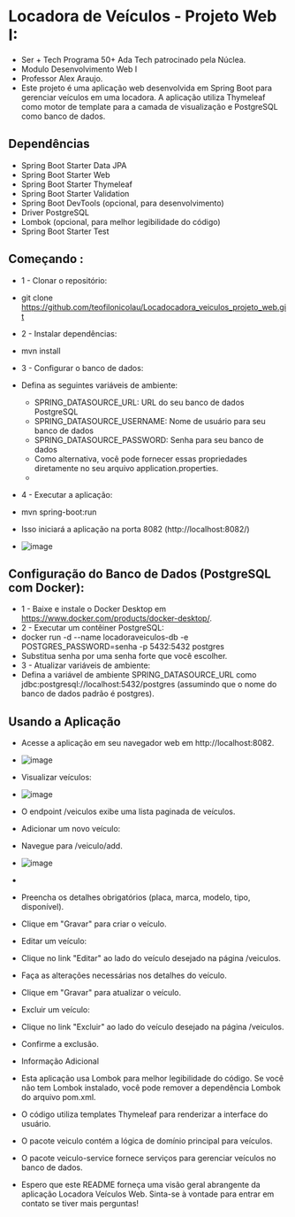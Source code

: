 # Locadora de Veículos - Projeto Web I:
  - Ser + Tech Programa 50+ Ada Tech patrocinado pela Núclea.
  - Modulo Desenvolvimento Web I
 - Professor Alex Araujo.
- Este projeto é uma aplicação web desenvolvida em Spring Boot para 
gerenciar veículos em uma locadora. A aplicação utiliza Thymeleaf 
como motor de template para a camada de visualização e PostgreSQL como banco de dados.

 ## Dependências

- Spring Boot Starter Data JPA
- Spring Boot Starter Web
- Spring Boot Starter Thymeleaf
- Spring Boot Starter Validation
- Spring Boot DevTools (opcional, para desenvolvimento)
- Driver PostgreSQL
- Lombok (opcional, para melhor legibilidade do código)
- Spring Boot Starter Test
 
## Começando :
- 1 - Clonar o repositório:
- git clone https://github.com/teofilonicolau/Locadocadora_veiculos_projeto_web.git
- 2 - Instalar dependências:
- mvn install
- 3 - Configurar o banco de dados:
- Defina as seguintes variáveis de ambiente:

  - SPRING_DATASOURCE_URL: URL do seu banco de dados PostgreSQL
  - SPRING_DATASOURCE_USERNAME: Nome de usuário para seu banco de dados
  - SPRING_DATASOURCE_PASSWORD: Senha para seu banco de dados
  - Como alternativa, você pode fornecer essas propriedades diretamente no seu arquivo application.properties.
  - 
- 4 - Executar a aplicação:
- mvn spring-boot:run
- Isso iniciará a aplicação na porta 8082 (http://localhost:8082/)
- ![image](https://github.com/teofilonicolau/Locadocadora_veiculos_projeto_web/assets/97030160/d600cb65-3408-4ce1-b6c0-5cfcf53ea96b)



 ## Configuração do Banco de Dados (PostgreSQL com Docker):
 - 1 - Baixe e instale o Docker Desktop em https://www.docker.com/products/docker-desktop/.
 - 2 - Executar um contêiner PostgreSQL:
 - docker run -d --name locadoraveiculos-db -e POSTGRES_PASSWORD=senha -p 5432:5432 postgres
 - Substitua senha por uma senha forte que você escolher.
 - 3 - Atualizar variáveis de ambiente:
 - Defina a variável de ambiente SPRING_DATASOURCE_URL como jdbc:postgresql://localhost:5432/postgres (assumindo que o nome do banco de dados padrão é postgres).
## Usando a Aplicação

 - Acesse a aplicação em seu navegador web em http://localhost:8082.
 - ![image](https://github.com/teofilonicolau/Locadocadora_veiculos_projeto_web/assets/97030160/ccbc1bea-34ff-4d8a-b596-7307e57dd52d)


 - Visualizar veículos:
 - ![image](https://github.com/teofilonicolau/Locadocadora_veiculos_projeto_web/assets/97030160/ac9db915-1dc5-4ce3-809e-fb51ae7de5e7)


 - O endpoint /veiculos exibe uma lista paginada de veículos.
 - Adicionar um novo veículo:

 - Navegue para /veiculo/add.
 - ![image](https://github.com/teofilonicolau/Locadocadora_veiculos_projeto_web/assets/97030160/313256fb-8274-462c-8206-91688763c2e4)

 - 
 - Preencha os detalhes obrigatórios (placa, marca, modelo, tipo, disponível).
 - Clique em "Gravar" para criar o veículo.
 - Editar um veículo:

 - Clique no link "Editar" ao lado do veículo desejado na página /veiculos.
 - Faça as alterações necessárias nos detalhes do veículo.
 - Clique em "Gravar" para atualizar o veículo.
 - Excluir um veículo:

 - Clique no link "Excluir" ao lado do veículo desejado na página /veiculos.
 - Confirme a exclusão.
 - Informação Adicional

- Esta aplicação usa Lombok para melhor legibilidade do código. Se você não tem Lombok instalado, você pode remover a dependência Lombok do arquivo pom.xml.
- O código utiliza templates Thymeleaf para renderizar a interface do usuário.
 - O pacote veiculo contém a lógica de domínio principal para veículos.
- O pacote veiculo-service fornece serviços para gerenciar veículos no banco de dados.
- Espero que este README forneça uma visão geral abrangente da aplicação Locadora Veículos Web. Sinta-se à vontade para entrar em contato se tiver mais perguntas!   


 
    


  
    
 

